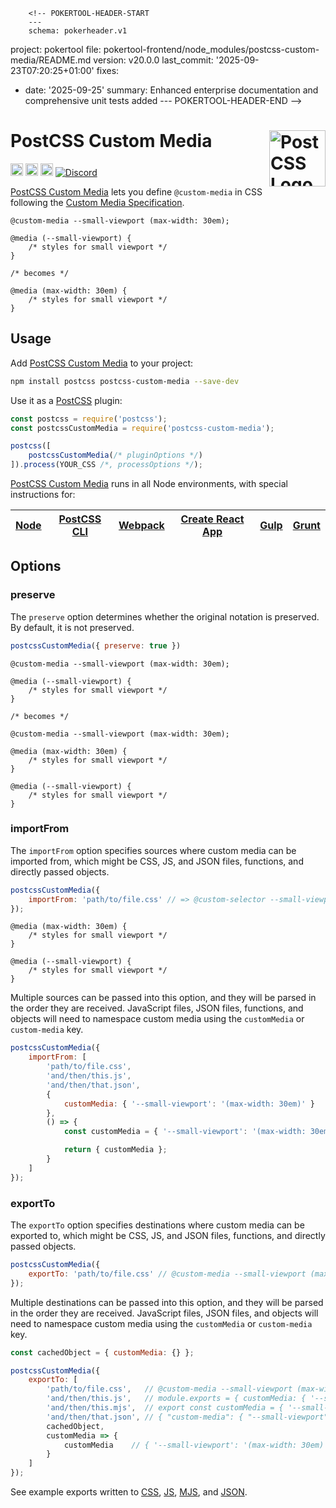         <!-- POKERTOOL-HEADER-START
        ---
        schema: pokerheader.v1
project: pokertool
file: pokertool-frontend/node_modules/postcss-custom-media/README.md
version: v20.0.0
last_commit: '2025-09-23T07:20:25+01:00'
fixes:
- date: '2025-09-25'
  summary: Enhanced enterprise documentation and comprehensive unit tests added
        ---
        POKERTOOL-HEADER-END -->
# PostCSS Custom Media [<img src="https://postcss.github.io/postcss/logo.svg" alt="PostCSS Logo" width="90" height="90" align="right">][postcss]

[<img alt="npm version" src="https://img.shields.io/npm/v/postcss-custom-media.svg" height="20">][npm-url] [<img alt="CSS Standard Status" src="https://cssdb.org/images/badges/custom-media-queries.svg" height="20">][css-url] [<img alt="Build Status" src="https://github.com/csstools/postcss-plugins/workflows/test/badge.svg" height="20">][cli-url] [<img alt="Discord" src="https://shields.io/badge/Discord-5865F2?logo=discord&logoColor=white">][discord]

[PostCSS Custom Media] lets you define `@custom-media` in CSS following the [Custom Media Specification].

```pcss
@custom-media --small-viewport (max-width: 30em);

@media (--small-viewport) {
	/* styles for small viewport */
}

/* becomes */

@media (max-width: 30em) {
	/* styles for small viewport */
}
```

## Usage

Add [PostCSS Custom Media] to your project:

```bash
npm install postcss postcss-custom-media --save-dev
```

Use it as a [PostCSS] plugin:

```js
const postcss = require('postcss');
const postcssCustomMedia = require('postcss-custom-media');

postcss([
	postcssCustomMedia(/* pluginOptions */)
]).process(YOUR_CSS /*, processOptions */);
```

[PostCSS Custom Media] runs in all Node environments, with special
instructions for:

| [Node](INSTALL.md#node) | [PostCSS CLI](INSTALL.md#postcss-cli) | [Webpack](INSTALL.md#webpack) | [Create React App](INSTALL.md#create-react-app) | [Gulp](INSTALL.md#gulp) | [Grunt](INSTALL.md#grunt) |
| --- | --- | --- | --- | --- | --- |

## Options

### preserve

The `preserve` option determines whether the original notation
is preserved. By default, it is not preserved.

```js
postcssCustomMedia({ preserve: true })
```

```pcss
@custom-media --small-viewport (max-width: 30em);

@media (--small-viewport) {
	/* styles for small viewport */
}

/* becomes */

@custom-media --small-viewport (max-width: 30em);

@media (max-width: 30em) {
	/* styles for small viewport */
}

@media (--small-viewport) {
	/* styles for small viewport */
}
```


### importFrom

The `importFrom` option specifies sources where custom media can be imported
from, which might be CSS, JS, and JSON files, functions, and directly passed
objects.

```js
postcssCustomMedia({
	importFrom: 'path/to/file.css' // => @custom-selector --small-viewport (max-width: 30em);
});
```

```pcss
@media (max-width: 30em) {
	/* styles for small viewport */
}

@media (--small-viewport) {
	/* styles for small viewport */
}
```

Multiple sources can be passed into this option, and they will be parsed in the
order they are received. JavaScript files, JSON files, functions, and objects
will need to namespace custom media using the `customMedia` or
`custom-media` key.

```js
postcssCustomMedia({
	importFrom: [
		'path/to/file.css',
		'and/then/this.js',
		'and/then/that.json',
		{
			customMedia: { '--small-viewport': '(max-width: 30em)' }
		},
		() => {
			const customMedia = { '--small-viewport': '(max-width: 30em)' };

			return { customMedia };
		}
	]
});
```

### exportTo

The `exportTo` option specifies destinations where custom media can be exported
to, which might be CSS, JS, and JSON files, functions, and directly passed
objects.

```js
postcssCustomMedia({
	exportTo: 'path/to/file.css' // @custom-media --small-viewport (max-width: 30em);
});
```

Multiple destinations can be passed into this option, and they will be parsed
in the order they are received. JavaScript files, JSON files, and objects will
need to namespace custom media using the `customMedia` or
`custom-media` key.

```js
const cachedObject = { customMedia: {} };

postcssCustomMedia({
	exportTo: [
		'path/to/file.css',   // @custom-media --small-viewport (max-width: 30em);
		'and/then/this.js',   // module.exports = { customMedia: { '--small-viewport': '(max-width: 30em)' } }
		'and/then/this.mjs',  // export const customMedia = { '--small-viewport': '(max-width: 30em)' } }
		'and/then/that.json', // { "custom-media": { "--small-viewport": "(max-width: 30em)" } }
		cachedObject,
		customMedia => {
			customMedia    // { '--small-viewport': '(max-width: 30em)' }
		}
	]
});
```

See example exports written to [CSS](test/export-media.css),
[JS](test/export-media.js), [MJS](test/export-media.mjs), and
[JSON](test/export-media.json).

[cli-url]: https://github.com/csstools/postcss-plugins/actions/workflows/test.yml?query=workflow/test
[css-url]: https://cssdb.org/#custom-media-queries
[discord]: https://discord.gg/bUadyRwkJS
[npm-url]: https://www.npmjs.com/package/postcss-custom-media

[Gulp PostCSS]: https://github.com/postcss/gulp-postcss
[Grunt PostCSS]: https://github.com/nDmitry/grunt-postcss
[PostCSS]: https://github.com/postcss/postcss
[PostCSS Loader]: https://github.com/postcss/postcss-loader
[PostCSS Custom Media]: https://github.com/csstools/postcss-plugins/tree/main/plugins/postcss-custom-media
[Custom Media Specification]: https://www.w3.org/TR/mediaqueries-5/#at-ruledef-custom-media
